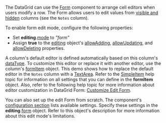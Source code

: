 The DataGrid can use the [Form](/Documentation/ApiReference/UI_Components/dxForm/) component to arrange cell editors when users modify a row. The Form allows users to edit values from [visible and hidden](/Documentation/ApiReference/UI_Components/dxDataGrid/Configuration/columns/#visible) columns (see the `Notes` column).

To enable form edit mode, configure the following properties:
- Set **editing**.[mode](/Documentation/ApiReference/UI_Components/dxDataGrid/Configuration/editing/#mode) to *"form"*
- Assign **true** to the [editing](/Documentation/ApiReference/UI_Components/dxDataGrid/Configuration/editing/) object's [allowAdding](/Documentation/ApiReference/UI_Components/dxDataGrid/Configuration/editing/#allowAdding), [allowUpdating](/Documentation/ApiReference/UI_Components/dxDataGrid/Configuration/editing/#allowUpdating), and [allowDeleting](/Documentation/ApiReference/UI_Components/dxDataGrid/Configuration/editing/#allowDeleting) properties.

A column's default editor is defined automatically based on this column's [dataType](/Documentation/ApiReference/UI_Components/dxDataGrid/Configuration/columns/#dataType). To customize this editor or replace it with another editor, use the column's [formItem](/Documentation/ApiReference/UI_Components/dxDataGrid/Configuration/columns/#formItem) object. This demo shows how to replace the default editor in the `Notes` column with a [TextArea](/Documentation/ApiReference/UI_Components/dxTextArea/). Refer to the [SimpleItem](/Documentation/ApiReference/UI_Components/dxForm/Item_Types/SimpleItem/) help topic for information on all settings that you can define in the **formItem** object. Also, refer to the following help topic for more information about editor customization in DataGrid Form: [Customize Edit Form](/Documentation/Guide/UI_Components/DataGrid/Editing/#Customize_Edit_Form).

You can also set up the edit Form from scratch. The component's [configuration section](/Documentation/ApiReference/UI_Components/dxForm/) lists available settings. Specify these settings in the **editing**.[form](/Documentation/ApiReference/UI_Components/dxDataGrid/Configuration/editing/#form) object. Refer to this object's description for more information about this edit mode's limitations.
